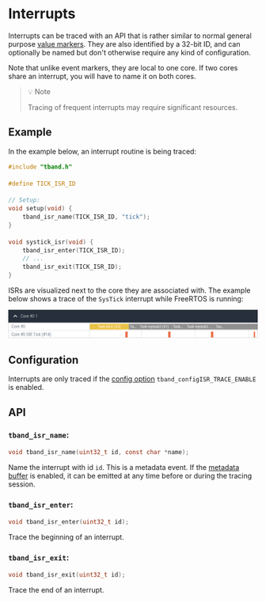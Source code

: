 # Interrupts

Interrupts can be traced with an API that is rather similar to normal general
purpose [value markers](./valmarkers.md). They are also identified by a 32-bit
ID, and can optionally be named but don't otherwise require any kind of configuration.

Note that unlike event markers, they are local to one core. If two cores share an
interrupt, you will have to name it on both cores.

> 💡 Note
>
> Tracing of frequent interrupts may require significant resources.

## Example

In the example below, an interrupt routine is being traced:

```c
#include "tband.h"

#define TICK_ISR_ID

// Setup:
void setup(void) {
    tband_isr_name(TICK_ISR_ID, "tick");
}

void systick_isr(void) {
    tband_isr_enter(TICK_ISR_ID);
    // ...
    tband_isr_exit(TICK_ISR_ID);
}
```

ISRs are visualized next to the core they are associated with. The example
below shows a trace of the `SysTick` interrupt while FreeRTOS is running:

![Interrupt Example Trace.](./imgs/interrupts.png)

## Configuration

Interrupts are only traced if the [config option](./config.md) `tband_configISR_TRACE_ENABLE` is enabled.

## API

### `tband_isr_name`:
```c
void tband_isr_name(uint32_t id, const char *name);
```

Name the interrupt with id `id`. This is a metadata event. If the [metadata buffer](./metadata_buf.md) is enabled,
it can be emitted at any time before or during the tracing session.

### `tband_isr_enter`:
```c
void tband_isr_enter(uint32_t id);
```

Trace the beginning of an interrupt.

### `tband_isr_exit`:
```c
void tband_isr_exit(uint32_t id);
```

Trace the end of an interrupt.

